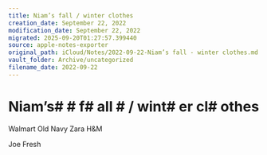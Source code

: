 ```yaml
---
title: Niam’s fall / winter clothes
creation_date: September 22, 2022
modification_date: September 22, 2022
migrated: 2025-09-20T01:27:57.399440
source: apple-notes-exporter
original_path: iCloud/Notes/2022-09-22-Niam’s fall - winter clothes.md
vault_folder: Archive/uncategorized
filename_date: 2022-09-22
---
```



# Niam’s#  # f# all # / wint# er cl# othes # 

Walmart
Old Navy
Zara
H&M

Joe Fresh

